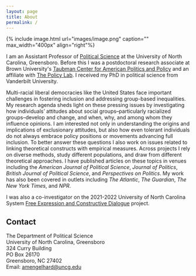 ```yaml
---
layout: page
title: About
permalink: /
---
```


{% include image.html url="images/image.png" caption="" max_width="400px" align="right"%}

I am an Assistant Professor of <a href="https://psc.uncg.edu/">Political Science</a> at the University of North Carolina, Greensboro. Before this I was a postdoctoral research associate at Brown University's <a href="https://watson.brown.edu/taubman/">Taubman Center for American Politics and Policy</a> and an affiliate with <a href="https://thepolicylab.brown.edu/">The Policy Lab</a>. I received my PhD in political science from Vanderbilt University.<br />  

Multi-racial liberal democracies like the United States face important challenges in fostering inclusion and addressing group-based inequalities. My research agenda sheds light on these pressing issues by investigating how individuals’ attitudes about social groups–particularly racialized groups–develop and change, and when, why, and among whom they influence opinions. I am interested not only in understanding the origins and implications of exclusionary attitudes, but also how even tolerant individuals do not always embrace policy positions or movements advancing full inclusion. To better answer these questions I also work on issues related to linking theoretical constructs with empirical measures. Across projects I rely on diverse methods, study different populations, and draw from different theoretical approaches. I have published articles on these topics in venues including the <i>American Journal of Political Science</i>, <i>Journal of Politics</i>, <i>British Journal of Political Science</i>, and <i> Perspectives on Politics</i>. My work has also been covered in outlets including <i>The Atlantic</i>, <i>The Guardian</i>, <i>The New York Times</i>, and <i>NPR</i>.<br />

I was also a co-investigator on the 2021-2022 University of North Carolina System <a href="https://fecdsurveyreport.web.unc.edu/">Free Expression and Constructive Dialogue</a> project.

## Contact
The Department of Political Science<br />
University of North Carolina, Greensboro<br />
324 Curry Building<br />
PO Box 26170 <br />
Greensboro, NC 27402 <br />
Email: [amengelhard@uncg.edu]

[amengelhard@uncg.edu]: mailto:amengelhard@uncg.edu
